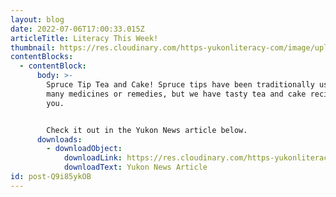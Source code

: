 ```yaml
---
layout: blog
date: 2022-07-06T17:00:33.015Z
articleTitle: Literacy This Week!
thumbnail: https://res.cloudinary.com/https-yukonliteracy-com/image/upload/q_35/v1658939158/Untitled_auzzfd.jpg
contentBlocks:
  - contentBlock:
      body: >-
        Spruce Tip Tea and Cake! Spruce tips have been traditionally used for
        many medicines or remedies, but we have tasty tea and cake recipe for
        you.


        Check it out in the Yukon News article below.
      downloads:
        - downloadObject:
            downloadLink: https://res.cloudinary.com/https-yukonliteracy-com/image/upload/q_35/v1657645366/10319118_2022-07-05_15_21_52_proof1_cfj3hi.pdf
            downloadText: Yukon News Article
id: post-Q9i85ykOB
---
```

